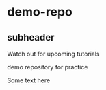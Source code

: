 # demo-repo

## subheader

Watch out for upcoming tutorials

demo repository for practice

Some text here
